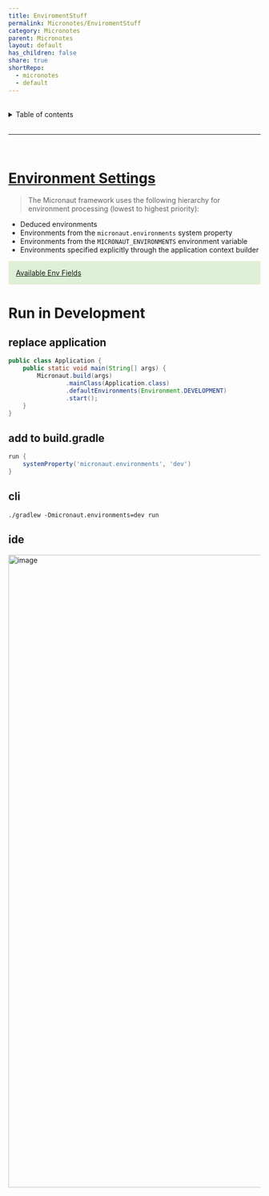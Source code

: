 ```yaml
---
title: EnviromentStuff
permalink: Micronotes/EnviromentStuff
category: Micronotes
parent: Micronotes
layout: default
has_children: false
share: true
shortRepo:
  - micronotes
  - default
---
```


<br/>

<details markdown="block">    
<summary>    
Table of contents    
</summary>    
{: .text-delta }    
1. TOC    
{:toc}    
</details>

<br/>

---

<br/>

# [Environment Settings](https://docs.micronaut.io/latest/guide/#environments)

> The Micronaut framework uses the following hierarchy for environment processing (lowest to highest priority):

- Deduced environments
- Environments from the `micronaut.environments` system property
- Environments from the `MICRONAUT_ENVIRONMENTS` environment variable
- Environments specified explicitly through the application context builder

<div style="padding: 15px; margin-bottom: 20px; border-radius: 4px; color: #3c763d; background-color: #dff0d8; border-color: #d6e9c6;">            
<a href="https://docs.micronaut.io/latest/api/io/micronaut/context/env/Environment.html">Available Env Fields</a>
</div>

# Run in Development

## replace application

```java
public class Application {
    public static void main(String[] args) {
        Micronaut.build(args)
                .mainClass(Application.class)
                .defaultEnvironments(Environment.DEVELOPMENT)
                .start();
    }
}
```

## add to build.gradle

```gradle
run {
    systemProperty('micronaut.environments', 'dev')
}
```

## cli

```shell
./gradlew -Dmicronaut.environments=dev run
```

## ide

<img width="1262" alt="image" src="https://user-images.githubusercontent.com/26972590/212477618-198bc498-6520-44d6-8e20-25b7569e735d.png">
